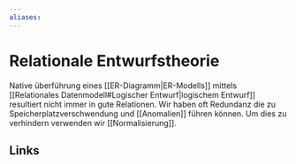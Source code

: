 ```yaml
---
aliases: 
---
```

# Relationale Entwurfstheorie 
Native überführung eines [[ER-Diagramm|ER-Modells]] mittels [[Relationales Datenmodell#Logischer Entwurf|logischem Entwurf]] resultiert nicht immer in gute Relationen.
Wir haben oft Redundanz die zu Speicherplatzverschwendung und [[Anomalien]] führen können.
Um dies zu verhindern verwenden wir [[Normalisierung]].
## Links